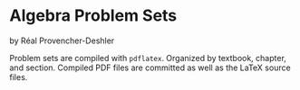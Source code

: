 # Algebra Problem Sets

by Réal Provencher-Deshler

Problem sets are compiled with `pdflatex`. Organized by textbook, chapter, and section. Compiled PDF
files are committed as well as the LaTeX source files.
